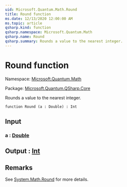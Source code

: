 ```yaml
---
uid: Microsoft.Quantum.Math.Round
title: Round function
ms.date: 12/13/2020 12:00:00 AM
ms.topic: article
qsharp.kind: function
qsharp.namespace: Microsoft.Quantum.Math
qsharp.name: Round
qsharp.summary: Rounds a value to the nearest integer.
---
```


# Round function

Namespace: [Microsoft.Quantum.Math](xref:Microsoft.Quantum.Math)

Package: [Microsoft.Quantum.QSharp.Core](https://nuget.org/packages/Microsoft.Quantum.QSharp.Core)


Rounds a value to the nearest integer.

```qsharp
function Round (a : Double) : Int
```


## Input

### a : [Double](xref:microsoft.quantum.lang-ref.double)





## Output : [Int](xref:microsoft.quantum.lang-ref.int)



## Remarks

See [System.Math.Round](https://docs.microsoft.com/dotnet/api/system.math.round) for more details.